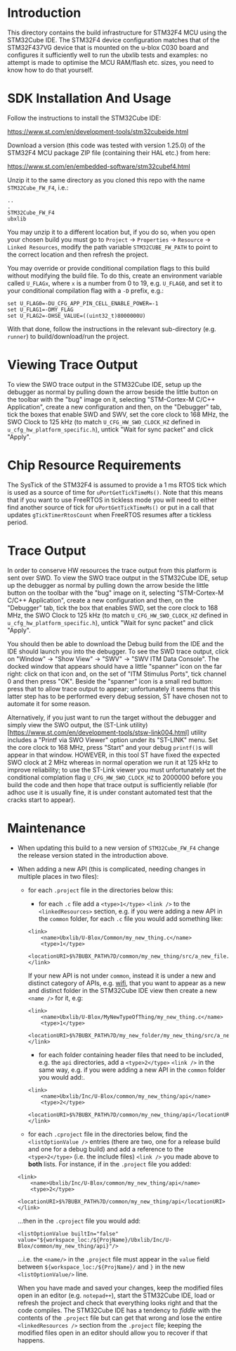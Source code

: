 # Introduction
This directory contains the build infrastructure for STM32F4 MCU using the STM32Cube IDE.  The STM32F4 device configuration matches that of the STM32F437VG device that is mounted on the u-blox C030 board and configures it sufficiently well to run the ubxlib tests and examples: no attempt is made to optimise the MCU RAM/flash etc. sizes, you need to know how to do that yourself.

# SDK Installation And Usage
Follow the instructions to install the STM32Cube IDE:

https://www.st.com/en/development-tools/stm32cubeide.html

Download a version (this code was tested with version 1.25.0) of the STM32F4 MCU package ZIP file (containing their HAL etc.) from here:

https://www.st.com/en/embedded-software/stm32cubef4.html

Unzip it to the same directory as you cloned this repo with the name `STM32Cube_FW_F4`, i.e.:

```
..
.
STM32Cube_FW_F4
ubxlib
```

You may unzip it to a different location but, if you do so, when you open your chosen build you must go to `Project` -> `Properties` -> `Resource` -> `Linked Resources`, modify the path variable `STM32CUBE_FW_PATH` to point to the correct location and then refresh the project.

You may override or provide conditional compilation flags to this build without modifying the build file.  To do this, create an environment variable called `U_FLAGx`, where `x` is a number from 0 to 19, e.g. `U_FLAG0`, and set it to your conditional compilation flag with a `-D` prefix, e.g.:

```
set U_FLAG0=-DU_CFG_APP_PIN_CELL_ENABLE_POWER=-1
set U_FLAG1=-DMY_FLAG
set U_FLAG2=-DHSE_VALUE=((uint32_t)8000000U)
```

With that done, follow the instructions in the relevant sub-directory (e.g. `runner`) to build/download/run the project.

# Viewing Trace Output
To view the SWO trace output in the STM32Cube IDE, setup up the debugger as normal by pulling down the arrow beside the little button on the toolbar with the "bug" image on it, selecting "STM-Cortex-M C/C++ Application", create a new configuration and then, on the "Debugger" tab, tick the boxes that enable SWD and SWV, set the core clock to 168 MHz, the SWO Clock to 125 kHz (to match `U_CFG_HW_SWO_CLOCK_HZ` defined in `u_cfg_hw_platform_specific.h`), untick "Wait for sync packet" and click "Apply".

# Chip Resource Requirements
The SysTick of the STM32F4 is assumed to provide a 1 ms RTOS tick which is used as a source of time for `uPortGetTickTimeMs()`.  Note that this means that if you want to use FreeRTOS in tickless mode you will need to either find another source of tick for `uPortGetTickTimeMs()` or put in a call that updates `gTickTimerRtosCount` when FreeRTOS resumes after a tickless period.

# Trace Output
In order to conserve HW resources the trace output from this platform is sent over SWD.  To view the SWO trace output in the STM32Cube IDE, setup up the debugger as normal by pulling down the arrow beside the little button on the toolbar with the "bug" image on it, selecting "STM-Cortex-M C/C++ Application", create a new configuration and then, on the "Debugger" tab, tick the box that enables SWD, set the core clock to 168 MHz, the SWO Clock to 125 kHz (to match `U_CFG_HW_SWO_CLOCK_HZ` defined in `u_cfg_hw_platform_specific.h`), untick "Wait for sync packet" and click "Apply".

You should then be able to download the Debug build from the IDE and the IDE should launch you into the debugger.  To see the SWD trace output, click on "Window" -> "Show View" -> "SWV" -> "SWV ITM Data Console".  The docked window that appears should have a little "spanner" icon on the far right: click on that icon and, on the set of "ITM Stimulus Ports", tick channel 0 and then press "OK".  Beside the "spanner" icon is a small red button: press that to allow trace output to appear; unfortunately it seems that this latter step has to be performed every debug session, ST have chosen not to automate it for some reason.

Alternatively, if you just want to run the target without the debugger and simply view the SWO output, the (ST-Link utility)[https://www.st.com/en/development-tools/stsw-link004.html] utility includes a "Printf via SWO Viewer" option under its "ST-LINK" menu.  Set the core clock to 168 MHz, press "Start" and your debug `printf()`s will appear in that window.  HOWEVER, in this tool ST have fixed the expected SWO clock at 2 MHz whereas in normal operation we run it at 125 kHz to improve reliability; to use the ST-Link viewer you must unfortunately set the conditional complation flag `U_CFG_HW_SWO_CLOCK_HZ` to 2000000 before you build the code and then hope that trace output is sufficiently reliable (for adhoc use it is usually fine, it is under constant automated test that the cracks start to appear).

# Maintenance
- When updating this build to a new version of `STM32Cube_FW_F4` change the release version stated in the introduction above.
- When adding a new API (this is complicated, needing changes in multiple places in two files):
  - for each `.project` file in the directories below this:
    - for each `.c` file add a `<type>1</type>` `<link />` to the `<linkedResources>` section, e.g. if you were adding a new API in the `common` folder, for each `.c` file you would add something like:
    
    ```
    <link>
        <name>Ubxlib/U-Blox/Common/my_new_thing.c</name>
        <type>1</type>
        <locationURI>$%7BUBX_PATH%7D/common/my_new_thing/src/a_new_file.c</locationURI>
    </link>
    ```
    
    If your new API is not under `common`, instead it is under a new and distinct category of APIs, e.g. [wifi](/wifi), that you want to appear as a new and distinct folder in the STM32Cube IDE view then create a new `<name />` for it, e.g:
    
    ```
    <link>
        <name>Ubxlib/U-Blox/MyNewTypeOfThing/my_new_thing.c</name>
        <type>1</type>
        <locationURI>$%7BUBX_PATH%7D/my_new_folder/my_new_thing/src/a_new_file.c</locationURI>
    </link>
    ```
    
    - for each folder containing header files that need to be included, e.g. the `api` directories, add a `<type>2</type>` `<link />` in the same way, e.g. if you were adding a new API in the `common` folder you would add:.
    
    ```
    <link>
        <name>Ubxlib/Inc/U-Blox/common/my_new_thing/api</name>
        <type>2</type>
        <locationURI>$%7BUBX_PATH%7D/common/my_new_thing/api</locationURI>
    </link>
    ```
    
  - for each `.cproject` file in the directories below, find the `<listOptionValue />` entries (there are two, one for a release build and one for a debug build) and add a reference to the `<type>2</type>` (i.e. the include files) `<link />` you made above to **both** lists.  For instance, if in the `.project` file you added:
  
  ```
  <link>
      <name>Ubxlib/Inc/U-Blox/common/my_new_thing/api</name>
      <type>2</type>
      <locationURI>$%7BUBX_PATH%7D/common/my_new_thing/api</locationURI>
  </link>
  ```
  
  ...then in the `.cproject` file you would add:
  
  ```
  <listOptionValue builtIn="false" value="${workspace_loc:/${ProjName}/Ubxlib/Inc/U-Blox/common/my_new_thing/api}"/>
  ```
  
  ...i.e. the `<name/>` in the `.project` file must appear in the `value` field between `${workspace_loc:/${ProjName}/` and `}` in the new `<listOptionValue/>` line.
  
  When you have made and saved your changes, keep the modified files open in an editor (e.g. `notepad++`), start the STM32Cube IDE, load or refresh the project and check that everything looks right and that the code compiles.  The STM32Cube IDE has a tendency to *fiddle* with the contents of the `.project` file but can get that wrong and lose the entire `<linkedResources />` section from the `.project` file; keeping the modified files open in an editor should allow you to recover if that happens.